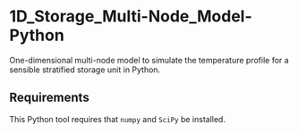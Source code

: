 # 1D_Storage_Multi-Node_Model-Python
One-dimensional multi-node model to simulate the temperature profile for a sensible stratified storage unit in Python.

## Requirements
This Python tool requires that `numpy` and `SciPy` be installed.
